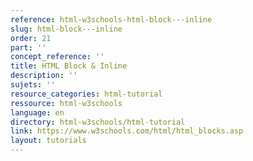 ```yaml
---
reference: html-w3schools-html-block---inline
slug: html-block---inline
order: 21
part: ''
concept_reference: ''
title: HTML Block & Inline
description: ''
sujets: ''
resource_categories: html-tutorial
ressource: html-w3schools
language: en
directory: html-w3schools/html-tutorial
link: https://www.w3schools.com/html/html_blocks.asp
layout: tutorials
---
```


